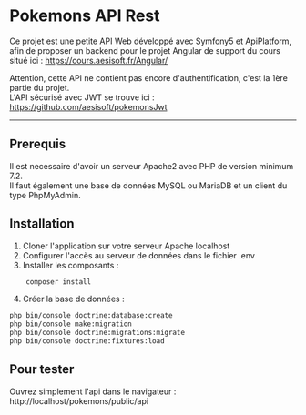# Pokemons API Rest

Ce projet est une petite API Web développé avec Symfony5 et ApiPlatform, afin de proposer un backend pour le projet Angular de support du cours situé ici : https://cours.aesisoft.fr/Angular/

Attention, cette API ne contient pas encore d'authentification, c'est la 1ère partie du projet. <br/>
L'API sécurisé avec JWT se trouve ici : https://github.com/aesisoft/pokemonsJwt 

___

## Prerequis

Il est necessaire d'avoir un serveur Apache2 avec PHP de version minimum 7.2.<br/>
Il faut également une base de données MySQL ou MariaDB et un client du type PhpMyAdmin.

## Installation

1. Cloner l'application sur votre serveur Apache localhost
2. Configurer l'accès au serveur de données dans le fichier .env
3. Installer les composants :

```Bash
    composer install
```

4. Créer la base de données :

```Bash
php bin/console doctrine:database:create 
php bin/console make:migration 
php bin/console doctrine:migrations:migrate 
php bin/console doctrine:fixtures:load 
```

## Pour tester

Ouvrez simplement l'api dans le navigateur : http://localhost/pokemons/public/api
